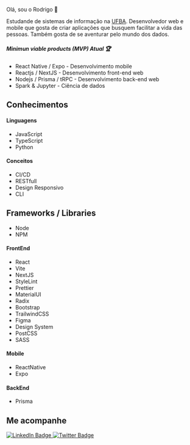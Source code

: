 Olá, sou o Rodrigo 🙂

Estudande de sistemas de informação na [UFBA](https://www.ufba.br/). Desenvolvedor web e mobile que gosta de criar aplicações que busquem facilitar a vida das pessoas. Também gosta de se aventurar pelo mundo dos dados.

##### Minimun viable products (MVP) Atual 🏆
* React Native / Expo - Desenvolvimento mobile
* Reactjs / NextJS - Desenvolvimento front-end web
* Nodejs / Prisma / tRPC - Desenvolvimento back-end web
* Spark & Jupyter - Ciência de dados

## Conhecimentos

#### Linguagens
* JavaScript
* TypeScript
* Python

#### Conceitos
* CI/CD
* RESTfull
* Design Responsivo
* CLI

## Frameworks / Libraries
* Node
* NPM

#### FrontEnd
* React
* Vite
* NextJS
* StyleLint
* Prettier
* MaterialUI
* Radix
* Bootstrap
* TrailwindCSS
* Figma
* Design System
* PostCSS
* SASS

#### Mobile
* ReactNative
* Expo

#### BackEnd
* Prisma

## Me acompanhe


<div id="badges">
  <a href="https://www.linkedin.com/in/rodrigo-meliande-081433128/">
    <img src="https://img.shields.io/badge/LinkedIn-blue?style=for-the-badge&logo=linkedin&logoColor=white" alt="LinkedIn Badge"/>
  </a>
  <a href="https://twitter.com/MeliandeRodrigo">
    <img src="https://img.shields.io/badge/Twitter-blue?style=for-the-badge&logo=twitter&logoColor=white" alt="Twitter Badge"/>
  </a>
</div>

